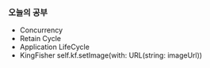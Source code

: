 ### 오늘의 공부

- Concurrency
- Retain Cycle
- Application LifeCycle
- KingFisher
self.kf.setImage(with: URL(string: imageUrl))
